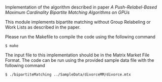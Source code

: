 Implementation of the algorithm described in paper *A Push-Relabel-Based Maximum Cardinality Bipartite Matching Algorithms on GPUs*

This module implements bipartite matching without Group Relabeling or Work Lists as described in the paper.

Please run the Makefile to compile the code using the following command

```
$ make
```

The input file to this implementation should be in the Matrix Market File Format. The code can be run using the provided sample data file with the following command

```
$ ./bipartiteMatching ../SampleData/divorceMM/divorce.mtx
```
